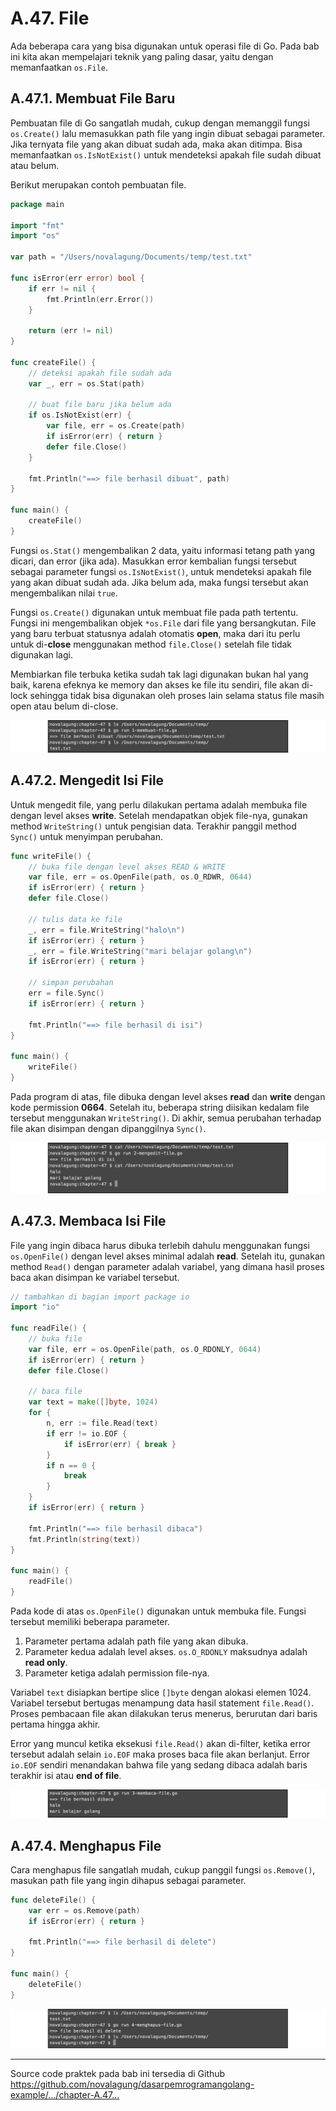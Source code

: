 # A.47. File

Ada beberapa cara yang bisa digunakan untuk operasi file di Go. Pada bab ini kita akan mempelajari teknik yang paling dasar, yaitu dengan memanfaatkan `os.File`.

## A.47.1. Membuat File Baru

Pembuatan file di Go sangatlah mudah, cukup dengan memanggil fungsi `os.Create()` lalu memasukkan path file yang ingin dibuat sebagai parameter. Jika ternyata file yang akan dibuat sudah ada, maka akan ditimpa. Bisa memanfaatkan `os.IsNotExist()` untuk mendeteksi apakah file sudah dibuat atau belum.

Berikut merupakan contoh pembuatan file.

```go
package main

import "fmt"
import "os"

var path = "/Users/novalagung/Documents/temp/test.txt"

func isError(err error) bool {
	if err != nil {
		fmt.Println(err.Error())
	}

	return (err != nil)
}

func createFile() {
    // deteksi apakah file sudah ada
    var _, err = os.Stat(path)

    // buat file baru jika belum ada
	if os.IsNotExist(err) {
		var file, err = os.Create(path)
		if isError(err) { return }
		defer file.Close()
	}

    fmt.Println("==> file berhasil dibuat", path)
}

func main() {
    createFile()
}
```

Fungsi `os.Stat()` mengembalikan 2 data, yaitu informasi tetang path yang dicari, dan error (jika ada). Masukkan error kembalian fungsi tersebut sebagai parameter fungsi `os.IsNotExist()`, untuk mendeteksi apakah file yang akan dibuat sudah ada. Jika belum ada, maka fungsi tersebut akan mengembalikan nilai `true`.

Fungsi `os.Create()` digunakan untuk membuat file pada path tertentu. Fungsi ini mengembalikan objek `*os.File` dari file yang bersangkutan. File yang baru terbuat statusnya adalah otomatis **open**, maka dari itu perlu untuk di-**close** menggunakan method `file.Close()` setelah file tidak digunakan lagi.

Membiarkan file terbuka ketika sudah tak lagi digunakan bukan hal yang baik, karena efeknya ke memory dan akses ke file itu sendiri, file akan di-lock sehingga tidak bisa digunakan oleh proses lain selama status file masih open atau belum di-close.

![Membuat file baru](images/A.47_1_create.png)

## A.47.2. Mengedit Isi File

Untuk mengedit file, yang perlu dilakukan pertama adalah membuka file dengan level akses **write**. Setelah mendapatkan objek file-nya, gunakan method `WriteString()` untuk pengisian data. Terakhir panggil method `Sync()` untuk menyimpan perubahan.

```go
func writeFile() {
    // buka file dengan level akses READ & WRITE
    var file, err = os.OpenFile(path, os.O_RDWR, 0644)
	if isError(err) { return }
	defer file.Close()

    // tulis data ke file
    _, err = file.WriteString("halo\n")
	if isError(err) { return }
	_, err = file.WriteString("mari belajar golang\n")
	if isError(err) { return }

    // simpan perubahan
    err = file.Sync()
	if isError(err) { return }

	fmt.Println("==> file berhasil di isi")
}

func main() {
    writeFile()
}
```

Pada program di atas, file dibuka dengan level akses **read** dan **write** dengan kode permission **0664**. Setelah itu, beberapa string diisikan kedalam file tersebut menggunakan `WriteString()`. Di akhir, semua perubahan terhadap file akan disimpan dengan dipanggilnya `Sync()`.

![Mengedit file](images/A.47_2_write.png)

## A.47.3. Membaca Isi File

File yang ingin dibaca harus dibuka terlebih dahulu menggunakan fungsi `os.OpenFile()` dengan level akses minimal adalah **read**. Setelah itu, gunakan method `Read()` dengan parameter adalah variabel, yang dimana hasil proses baca akan disimpan ke variabel tersebut.

```go
// tambahkan di bagian import package io
import "io"

func readFile() {
    // buka file
    var file, err = os.OpenFile(path, os.O_RDONLY, 0644)
	if isError(err) { return }
	defer file.Close()

    // baca file
    var text = make([]byte, 1024)
	for {
		n, err := file.Read(text)
		if err != io.EOF {
			if isError(err) { break }
		}
		if n == 0 {
			break
		}
	}
	if isError(err) { return }

	fmt.Println("==> file berhasil dibaca")
	fmt.Println(string(text))
}

func main() {
    readFile()
}
```

Pada kode di atas `os.OpenFile()` digunakan untuk membuka file. Fungsi tersebut memiliki beberapa parameter.

 1. Parameter pertama adalah path file yang akan dibuka.
 2. Parameter kedua adalah level akses. `os.O_RDONLY` maksudnya adalah **read only**.
 3. Parameter ketiga adalah permission file-nya.

Variabel `text` disiapkan bertipe slice `[]byte` dengan alokasi elemen 1024. Variabel tersebut bertugas menampung data hasil statement `file.Read()`. Proses pembacaan file akan dilakukan terus menerus, berurutan dari baris pertama hingga akhir.

Error yang muncul ketika eksekusi `file.Read()` akan di-filter, ketika error tersebut adalah selain `io.EOF` maka proses baca file akan berlanjut. Error `io.EOF` sendiri menandakan bahwa file yang sedang dibaca adalah baris terakhir isi atau **end of file**.

![Membaca isi file](images/A.47_3_read.png)

## A.47.4. Menghapus File

Cara menghapus file sangatlah mudah, cukup panggil fungsi `os.Remove()`, masukan path file yang ingin dihapus sebagai parameter.

```go
func deleteFile() {
    var err = os.Remove(path)
	if isError(err) { return }

	fmt.Println("==> file berhasil di delete")
}

func main() {
    deleteFile()
}
```

![Menghapus file](images/A.47_4_delete.png)

---

<div class="source-code-link">
    <div class="source-code-link-message">Source code praktek pada bab ini tersedia di Github</div>
    <a href="https://github.com/novalagung/dasarpemrogramangolang-example/tree/master/chapter-A.47-file">https://github.com/novalagung/dasarpemrogramangolang-example/.../chapter-A.47...</a>
</div>
